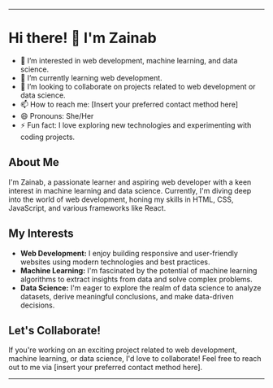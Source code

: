 

---

# Hi there! 👋 I'm Zainab

- 👀 I’m interested in web development, machine learning, and data science.
- 🌱 I’m currently learning web development.
- 💞️ I’m looking to collaborate on projects related to web development or data science.
- 📫 How to reach me: [Insert your preferred contact method here]
- 😄 Pronouns: She/Her
- ⚡ Fun fact: I love exploring new technologies and experimenting with coding projects.

## About Me

I'm Zainab, a passionate learner and aspiring web developer with a keen interest in machine learning and data science. Currently, I'm diving deep into the world of web development, honing my skills in HTML, CSS, JavaScript, and various frameworks like React.

## My Interests

- **Web Development:** I enjoy building responsive and user-friendly websites using modern technologies and best practices.
- **Machine Learning:** I'm fascinated by the potential of machine learning algorithms to extract insights from data and solve complex problems.
- **Data Science:** I'm eager to explore the realm of data science to analyze datasets, derive meaningful conclusions, and make data-driven decisions.

## Let's Collaborate!

If you're working on an exciting project related to web development, machine learning, or data science, I'd love to collaborate! Feel free to reach out to me via [insert your preferred contact method here].

---



<!---
zainab2k/zainab2k is a ✨ special ✨ repository because its `README.md` (this file) appears on your GitHub profile.
You can click the Preview link to take a look at your changes.
--->

